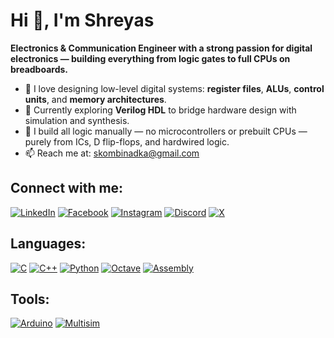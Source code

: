 # Hi 👋, I'm Shreyas


**Electronics & Communication Engineer with a strong passion for digital electronics — building everything from logic gates to full CPUs on breadboards.**

- 🔧 I love designing low-level digital systems: **register files**, **ALUs**, **control units**, and **memory architectures**.
- 🌱 Currently exploring **Verilog HDL** to bridge hardware design with simulation and synthesis.
- 🧪 I build all logic manually — no microcontrollers or prebuilt CPUs — purely from ICs, D flip-flops, and hardwired logic.
- 📫 Reach me at: [skombinadka@gmail.com](mailto:skombinadka@gmail.com)

## Connect with me:

[![LinkedIn](https://img.shields.io/badge/LinkedIn-0077B5?logo=linkedin&logoColor=white&style=flat)](https://www.linkedin.com/in/shreyas-kombinadka-b767292a2)
[![Facebook](https://img.shields.io/badge/Facebook-1877F2?logo=facebook&logoColor=white&style=flat)](https://www.facebook.com)
[![Instagram](https://img.shields.io/badge/Instagram-E4405F?logo=instagram&logoColor=white&style=flat)](https://www.instagram.com)
[![Discord](https://img.shields.io/badge/Discord-5865F2?logo=discord&logoColor=white&style=flat)](https://discord.com)
[![X](https://img.shields.io/badge/X-1DA1F2?logo=x&logoColor=white&style=flat)](https://x.com/Shreyas_T555?t=MOrF8K18_Tfk5zw932iDxQ&s=08)

## Languages:

[![C](https://img.shields.io/badge/C-A8B9CC?logo=c&logoColor=white&style=flat)](https://en.wikipedia.org/wiki/C_(programming_language))
[![C++](https://img.shields.io/badge/C++-00599C?logo=c%2B%2B&logoColor=white&style=flat)](https://en.wikipedia.org/wiki/C%2B%2B)
[![Python](https://img.shields.io/badge/Python-3776AB?logo=python&logoColor=white&style=flat)](https://www.python.org/)
[![Octave](https://img.shields.io/badge/Octave-0790C0?logo=octave&logoColor=white&style=flat)](https://www.gnu.org/software/octave/)
[![Assembly](https://img.shields.io/badge/Assembly-000000?logo=codeforces&logoColor=white&style=flat)](https://en.wikipedia.org/wiki/Assembly_language)

## Tools:

[![Arduino](https://img.shields.io/badge/Arduino-00979D?logo=arduino&logoColor=white&style=flat)](https://www.arduino.cc/)
[![Multisim](https://img.shields.io/badge/Multisim-002D72?logo=national%20instruments&logoColor=white&style=flat)](https://www.ni.com/en-us/shop/electronic-test-instrumentation/application-software-for-electronic-test-and-instrumentation-category/what-is-multisim.html)